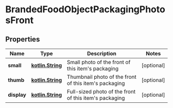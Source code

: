 # BrandedFoodObjectPackagingPhotosFront

## Properties
Name | Type | Description | Notes
------------ | ------------- | ------------- | -------------
**small** | [**kotlin.String**](.md) | Small photo of the front of this item&#x27;s packaging |  [optional]
**thumb** | [**kotlin.String**](.md) | Thumbnail photo of the front of this item&#x27;s packaging |  [optional]
**display** | [**kotlin.String**](.md) | Full-sized photo of the front of this item&#x27;s packaging |  [optional]
